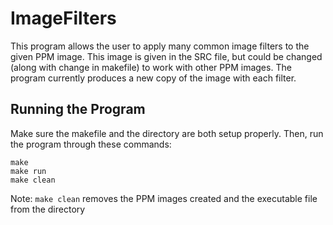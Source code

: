# ImageFilters

This program allows the user to apply many common image filters to the given PPM image. This image is given in the SRC file, but could be changed (along with change in makefile) to work with other PPM images. The program currently produces a new copy of the image with each filter.

## Running the Program
Make sure the makefile and the directory are both setup properly. Then, run the program through these commands:
```
make
make run
make clean
```
Note: `make clean` removes the PPM images created and the executable file from the directory
